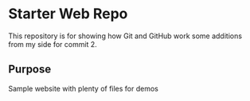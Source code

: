# Starter Web Repo

This repository is for showing how Git and GitHub work
some additions from my side for commit 2. 

## Purpose

Sample website with plenty of files for demos

